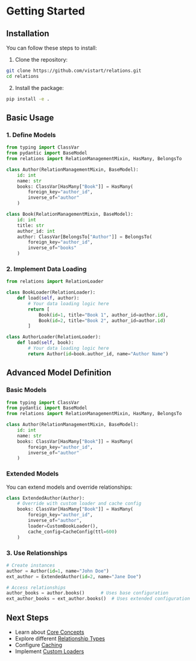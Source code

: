 # Getting Started

## Installation

You can follow these steps to install:

1. Clone the repository:
```bash
git clone https://github.com/vistart/relations.git
cd relations
```

2. Install the package:
```bash
pip install -e .
```

## Basic Usage

### 1. Define Models

```python
from typing import ClassVar
from pydantic import BaseModel
from relations import RelationManagementMixin, HasMany, BelongsTo

class Author(RelationManagementMixin, BaseModel):
    id: int
    name: str
    books: ClassVar[HasMany["Book"]] = HasMany(
        foreign_key="author_id",
        inverse_of="author"
    )

class Book(RelationManagementMixin, BaseModel):
    id: int
    title: str
    author_id: int
    author: ClassVar[BelongsTo["Author"]] = BelongsTo(
        foreign_key="author_id",
        inverse_of="books"
    )
```

### 2. Implement Data Loading

```python
from relations import RelationLoader

class BookLoader(RelationLoader):
    def load(self, author):
        # Your data loading logic here
        return [
            Book(id=1, title="Book 1", author_id=author.id),
            Book(id=2, title="Book 2", author_id=author.id)
        ]

class AuthorLoader(RelationLoader):
    def load(self, book):
        # Your data loading logic here
        return Author(id=book.author_id, name="Author Name")
```

## Advanced Model Definition

### Basic Models

```python
from typing import ClassVar
from pydantic import BaseModel
from relations import RelationManagementMixin, HasMany, BelongsTo

class Author(RelationManagementMixin, BaseModel):
    id: int
    name: str
    books: ClassVar[HasMany["Book"]] = HasMany(
        foreign_key="author_id",
        inverse_of="author"
    )
```

### Extended Models

You can extend models and override relationships:

```python
class ExtendedAuthor(Author):
    # Override with custom loader and cache config
    books: ClassVar[HasMany["Book"]] = HasMany(
        foreign_key="author_id",
        inverse_of="author",
        loader=CustomBookLoader(),
        cache_config=CacheConfig(ttl=600)
    )
```

### 3. Use Relationships

```python
# Create instances
author = Author(id=1, name="John Doe")
ext_author = ExtendedAuthor(id=2, name="Jane Doe")

# Access relationships
author_books = author.books()      # Uses base configuration
ext_author_books = ext_author.books()  # Uses extended configuration
```

## Next Steps

- Learn about [Core Concepts](core-concepts.md)
- Explore different [Relationship Types](relationship-types.md)
- Configure [Caching](caching.md)
- Implement [Custom Loaders](custom-loaders.md)